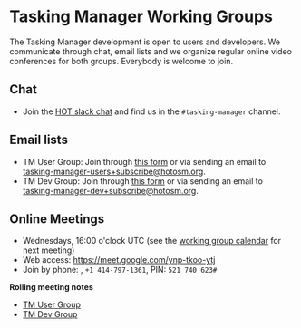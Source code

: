 # Tasking Manager Working Groups

The Tasking Manager development is open to users and developers. We communicate through chat, email lists and we organize regular online video conferences for both groups. Everybody is welcome to join.

## Chat

* Join the [HOT slack chat](http://slack.hotosm.org/) and find us in the `#tasking-manager` channel.

## Email lists

* TM User Group: Join through [this form](https://bit.ly/tm-user-group)  or via sending an email to tasking-manager-users+subscribe@hotosm.org.
* TM Dev Group: Join through [this form](https://bit.ly/tm-dev-group) or via sending an email to tasking-manager-dev+subscribe@hotosm.org.

## Online Meetings

* Wednesdays, 16:00 o'clock UTC (see the [working group calendar](https://calendar.google.com/calendar/embed?src=hotosm.org_848e89aaiab04ag94d23rqn558@group.calendar.google.com
) for next meeting)
* Web access: https://meet.google.com/ynp-tkoo-ytj
* Join by phone: ‪, `+1 414-797-1361`‬, PIN: `‪521 740 623‬#`

**Rolling meeting notes**

* [TM User Group](https://docs.google.com/document/d/1oZgvekDSIEvBieJ-o-RsG0VJWtH5B9UkyYm2AOeaxF4/edit?usp=sharing)
* [TM Dev Group](https://docs.google.com/document/d/18WkuZtHVaVnFZx0ZhP2KlPhDXExRMM1aavu0L2R6erQ/edit?usp=sharing)
